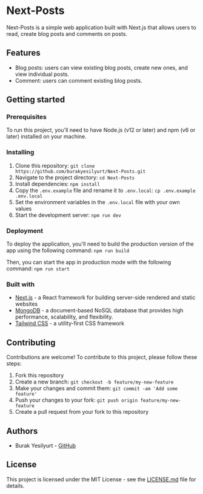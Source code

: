 # Next-Posts

Next-Posts is a simple web application built with Next.js that allows users to read, create blog posts and comments on posts.

## Features

- Blog posts: users can view existing blog posts, create new ones, and view individual posts.
- Comment: users can comment existing blog posts.

## Getting started

### Prerequisites

To run this project, you'll need to have Node.js (v12 or later) and npm (v6 or later) installed on your machine.

### Installing

1. Clone this repository: `git clone https://github.com/burakyesilyurt/Next-Posts.git`
2. Navigate to the project directory: `cd Next-Posts`
3. Install dependencies: `npm install`
4. Copy the `.env.example` file and rename it to `.env.local`: `cp .env.example .env.local`
5. Set the environment variables in the `.env.local` file with your own values
6. Start the development server: `npm run dev`


### Deployment

To deploy the application, you'll need to build the production version of the app using the following command: 
`npm run build`

Then, you can start the app in production mode with the following command: `npm run start`

### Built with

- [Next.js](https://nextjs.org/) - a React framework for building server-side rendered and static websites
- [MongoDB](https://www.mongodb.com/) - a document-based NoSQL database that provides high performance, scalability, and flexibility.
- [Tailwind CSS](https://tailwindcss.com/) - a utility-first CSS framework


## Contributing

Contributions are welcome! To contribute to this project, please follow these steps:

1. Fork this repository
2. Create a new branch: `git checkout -b feature/my-new-feature`
3. Make your changes and commit them: `git commit -am 'Add some feature'`
4. Push your changes to your fork: `git push origin feature/my-new-feature`
5. Create a pull request from your fork to this repository

## Authors

- Burak Yesilyurt - [GitHub](https://github.com/burakyesilyurt)

## License

This project is licensed under the MIT License - see the [LICENSE.md](LICENSE.md) file for details.
